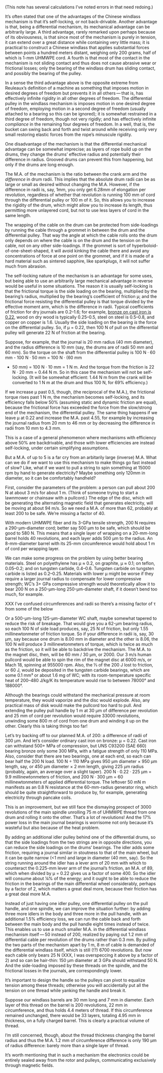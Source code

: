 (This note has several calculations I’ve noted errors in that need
redoing.)

It’s often stated that one of the advantages of the Chinese windlass
mechanism is that it’s self-locking, or not back-drivable.  Another
advantage is that, being a differential mechanism, its mechanical
advantage can be arbitrarily large.  A third advantage, rarely
remarked upon perhaps because of its obviousness, is that since most
of the mechanism is purely in tension, it can extend over a great
distance while containing very little mass; it is practical to
construct a Chinese windlass that applies substantial forces between
points a hundred meters distant, weighing only 200 grams, half of
which is 1-mm UHMWPE cord.  A fourth is that most of the contact in
the mechanism is not sliding contact and thus does not cause abrasive
wear or frictional losses; only the bearing of the windlass drum has
sliding contact, and possibly the bearing of the pulley.

In a sense the third advantage above is the opposite extreme from
Reuleaux’s definition of a machine as something that imposes motion in
desired degrees of freedom but prevents it in all others — that is,
has effectively infinite rigidity in all other degrees of freedom.
The differential pulley in the windlass mechanism is imposes motion in
one desired degree of freedom, employing motion in a second degree of
freedom (usually attached to a bearing so this can be ignored); it is
somewhat restrained in a third degree of freedom, though not very
rigidly; and has effectively infinite *compliance* in the remaining
four degrees of freedom.  In a well, that is, the bucket can swing
back and forth and twist around while receiving only very small
restoring elastic forces from the rope’s minuscule rigidity.

One disadvantage of the mechanism is that the differential mechanical
advantage can be somewhat imprecise; as layers of rope build up on the
drums, they change the drums’ effective radius and potentially their
difference in radius.  Grooved drums can prevent this from happening,
but only if the drums are long enough.

The M.A. of the mechanism is the ratio between the crank arm and the
*difference* in drum radii.  This implies that the absolute drum radii
can be as large or small as desired without changing the M.A.
However, if the difference in radii is, say, 1mm, you only get 6.28mm
of elongation per revolution, regardless of whether that revolution is
running 100 mm of cord through the differential pulley or 100 m of it.
So, this allows you to increase the rigidity of the drum, which might
allow you to increase its length, thus permitting more unlayered cord,
but not to use less layers of cord in the same length.

The wrapping of the cable on the drum can be protected from
side-loadings by running the cable through a grommet in between the
drum and the differential pulley.  That way the angle at which the
cable rolls onto the drum only depends on where the cable is on the
drum and the tension on the cable, not on any other side-loadings.  If
the grommet is sort of hyperboloid-of-one-sheet-shaped, it will avoid
kinking the cable there and avoid any concentrations of force at one
point on the grommet, and if it is made of a hard material such as
sintered sapphire, like sparkplugs, it will not suffer much from
abrasion.

The self-locking nature of the mechanism is an advantage for some
uses, but being able to use an arbitrarily large mechanical advantage
in reverse would be useful in some situations.  The reason it is
usually self-locking is that the frictional torque is the side loading
on the bearing, multiplied by the bearing’s radius, multiplied by the
bearing’s coefficient of friction μ; and the frictional force
resisting the differential pulley is that torque divided by the
effective moment arm, which is the difference in radii.  Typical
coefficients of friction for dry journals are 0.2–1.6; for example,
[bronze on cast iron is 0.22][0], wood on dry wood is typically
0.25–0.5, steel on steel is 0.5–0.8, and copper on copper is 1.6.
Usually the side loading on the bearing *is* the force on the
differential pulley.  So, if μ = 0.22, then 100 N of pull on the
differential pulley will generate 22 N of friction at the bearing.

Suppose, for example, that the journal is 20 mm radius (40 mm
diameter), and the radius difference is 10 mm (say, the drums are of
radii 50 mm and 60 mm).  So the torque on the shaft from the
differential pulley is 100 N · 60 mm - 100 N · 50 mm = 100 N · (60 mm
- 50 mm) = 100 N · 10 mm = 1 N m.  And the torque from the friction is
22 N · 20 mm = 0.44 N m.  So in this case the mechanism will not be
self-locking.  (It will be somewhat efficient: 1.44 N m from the crank
will be converted to 1 N m at the drum and thus 100 N, for 69%
efficiency.)

If we increase μ past 0.5, though, (the reciprocal of the M.A.), the
frictional torque rises past 1 N m, the mechanism becomes
self-locking, and its efficiency falls below 50% (assuming static and
dynamic friction are equal), because the frictional force has exceeded
the force from the slow/strong end of the mechanism, the differential
pulley.  The same thing happens if we leave μ at 0.22 and increase the
M.A. past 4.55, for example by increasing the journal radius from
20 mm to 46 mm or by decreasing the difference in radii from 10 mm to
4.3 mm.

[0]: https://www.engineeringtoolbox.com/friction-coefficients-d_778.html

This is a case of a general phenomenon where mechanisms with
efficiency above 50% are backdrivable, and those with lower
efficiencies are instead self-locking, under certain simplifying
assumptions.

But a M.A. of up to 5 is a far cry from an arbitarily large (inverse)
M.A.  What can we do if we want to use this mechanism to make things
go fast instead of slow?  Like, what if we want to pull a string to
spin something at 15000 rpm by hand to generate electricity?  Maybe
something only 120mm in diameter, so it can be comfortably handheld?

First, consider the parameters of the problem: a person can pull about
200 N at about 3 m/s for about 1 m.  (Think of someone trying to start
a lawnmower or chainsaw with a pullcord.)  The edge of the disc, which
will be generating the alternating magnetic field that generates
electricity, will be moving at about 94 m/s.  So we need a M.A. of
more than 62, probably at least 200 to be safe.  We’re missing a
factor of 40.

With modern UHMWPE fiber and its 3-GPa tensile strength, 200 N
requires a 290-μm-diameter cord; better say 500 μm to be safe, which
should be good to 580 N.  This means that a single layer of wrapping
on a 20-mm-long barrel holds 40 revolutions, and each layer adds
500 μm to the radius.  An 8-mm-diameter barrel with its 25-mm
circumference would hold about 1 m of cord per wrapping layer.

We can make some progress on the problem by using better bearing
materials.  Steel on polyethylene has μ ≈ 0.2, on graphite, μ ≈ 0.1;
on teflon, 0.05–0.2; and on tungsten carbide, 0.4–0.6.  Tungsten
carbide on tungsten carbide is listed as 0.2–0.25.  Materials with
lower μ might be worse if they require a larger journal radius to
compensate for lower compressive strength; WC’s 3+ GPa compressive
strength would theoretically allow it to bear 200 N on a 250-μm-long
250-μm-diameter shaft, if it doesn’t bend too much, for example.  

XXX I’ve confused circumferences and radii so there’s a missing factor
of τ from some of the below

Or a 500-μm-long 125-μm-diameter WC shaft, maybe somewhat tapered to
reduce the risk of breakage.  That would give you a 62-μm bearing
radius, so each 100 N of side load produces, say, 25 N of friction,
but only 1.55 millinewtonmeter of friction torque.  So if your
difference in radii is, say, 30 μm, say because one drum is 8.00 mm in
diameter and the other is 8.06, the 100 N will produce 3
millinewtonmeters of torque, which is twice as much as the friction,
so it will be able to backdrive the mechanism.  The M.A. to the magnet
disc, then, will be 60 mm / 30 μm, or 2000.  Our 3 m/s human pullcord
would be able to spin the rim of the magnet disc at 6000 m/s, or Mach
18, spinning at 955000 rpm.  Also, the ⅓ of the 200 J lost to
friction, or 60 J, would be deposited in the tungsten carbide
bearings, which are some 0.1 mm³ or about 1.6 mg of WC; with its
room-temperature specific heat of 200–480 J/kg/K its temperature would
rise to between 78000° and 188000°.

Although the bearings could withstand the mechanical pressure at room
temperature, they would vaporize and the disc would explode.  Also,
any practical mass of disk would make the pullcord too hard to pull.
And extending the pulley pull handle by 1 m at 30 μm of difference per
revolution and 25 mm of cord per revolution would require 33000
revolutions, unwinding some 800 m of cord from one drum and winding it
up on the other.  Clearly this is taking things too far!

Let’s try backing off to our planned M.A. of 200: a difference of
radii of 300 μm.  And let’s consider ordinary cast iron on bronze: μ =
0.22.  Cast iron can withstand 500+ MPa of compression, but UNS C93200
(SAE 660) bearing bronze only some 300 MPa, with a fatigue strength of
only 110 MPa.  Also, consider that there are two bearings, one at each
end, so each can bear half the 200 N load.  100 N ÷ 110 MPa gives
950 μm diameter × 950 μm length, say, or 450 μm diameter × 2 mm
length, giving 225 μm radius (probably, again, an average over a
slight taper).  200 N · 0.22 · 225 μm = 9.9 millinewtonmeters of
friction, and 200 N · 300 μm = 60 millinewtonmeters of applied
differential torque.  The leftover 50 mN m manifests as an 0.8 N
resistance at the 60-mm-radius generator ring, which should be quite
straightforward to produce by, for example, generating electricity
through pancake coils.

This is an improvement, but we still face the dismaying prospect of
3000 revolutions of the main spindle unrolling 75 m of UHMWPE thread
from one drum and rolling it onto the other.  That’s a lot of
revolutions!  And the 17% power loss in the main journal bearings is
worrisome not only because it’s wasteful but also because of the heat
problem.

By adding an additional idler pulley behind one of the differential
drums, so that the side loadings from the two strings are in opposite
directions, you can reduce the side loadings on the drums’ bearings.
The idler adds some friction, requiring a journal similar in stoutness
to that of the main wheel, but it can be quite narrow (<1 mm) and
large in diameter (40 mm, say).  So the string running around the
idler has a lever arm of 20 mm with which to counteract the 0.225-mm
lever arm of the journal’s friction, an M.A. of 89, which when divided
by μ = 0.22 gives us a factor of some 400.  So the idler will consume
about ¼% of the energy; and it ought to be able to reduce the friction
in the bearings of the main differential wheel considerably, perhaps
by a factor of 2, which matters a great deal more, because their
friction has a great deal more M.A.

Instead of just having one idler pulley, one differential pulley on
the pull handle, and one spindle, we can improve the situation
further: by adding three more idlers in the body and three more in the
pull handle, with an additional 1.5% efficiency loss, we can run the
cable back and forth between the main body and the pull handle eight
times instead of twice.  This enables us to use a much smaller M.A. in
the differential windlass mechanism itself — 50 instead of 200,
realized by paying out 1.2 mm of differential cable per revolution of
the drums rather than 0.3 mm.  By pulling the two parts of the
mechanism apart by 1 m, 8 m of cable is demanded of the differential
windlass itself, which is still (!?) 6700 revolutions.  But now each
cable only bears 25 N (XXX, I was overspeccing it above by a factor of
2) and so can be hair-thin: 150 μm diameter at 3 GPa should withstand
50 N.  And the side-loading imposed by these threads on the spindle,
and the frictional losses in the journals, are correspondingly lower.

It’s important to design the handle so the pulleys can pivot to
equalize tension among these threads; otherwise you will accidentally
put all the tension on one thread while yanking the handle and break
it.

Suppose our windlass barrels are 30 mm long and 7 mm in diameter.
Each layer of this thread on the barrel is 200 revolutions, 22 mm in
circumference, and thus holds 4.4 meters of thread.  If this
circumference remained unchanged, there would be 33 layers, totaling
4.95 mm in thickness, on a fully charged barrel.  This is clearly a
practical volume of thread.

I’m still concerned, though, about the thread thickness changing the
barrel radius and thus the M.A.  1.2 mm of circumference difference is
only 190 μm of radius difference: barely more than a single layer of
thread.

It’s worth mentioning that in such a mechanism the electronics could
be entirely sealed away from the rotor and pulleys, communicating
exclusively through magnetic fields.
